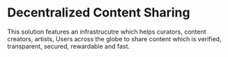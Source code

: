 # Decentralized Content Sharing 

This solution features an infrastrucutre which helps curators, content creators, artists, Users across the globe to share content which is verified, transparent, secured, rewardable and fast. 

